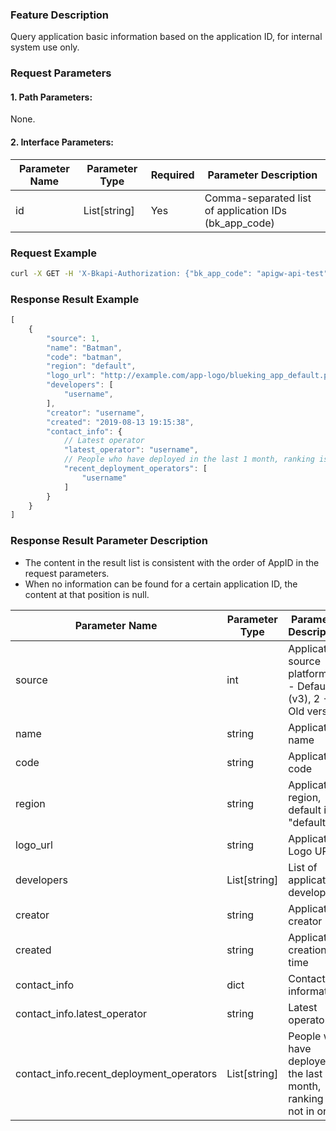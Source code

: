 ### Feature Description

Query application basic information based on the application ID, for internal system use only.

### Request Parameters

#### 1. Path Parameters:
None.

#### 2. Interface Parameters:

| Parameter Name | Parameter Type | Required | Parameter Description |
| -------------- | -------------- | -------- | --------------------- |
| id             | List[string]   | Yes      | Comma-separated list of application IDs (bk_app_code) |

### Request Example

```bash
curl -X GET -H 'X-Bkapi-Authorization: {"bk_app_code": "apigw-api-test", "bk_app_secret": "***"}' --insecure 'https://bkapi.example.com/api/bkpaas3/prod/system/uni_applications/query/by_id/?id={bk_app_code}'
```

### Response Result Example

```javascript
[
    {
        "source": 1,
        "name": "Batman",
        "code": "batman",
        "region": "default",
        "logo_url": "http://example.com/app-logo/blueking_app_default.png",
        "developers": [
            "username",
        ],
        "creator": "username",
        "created": "2019-08-13 19:15:38",
		"contact_info": {
		    // Latest operator
            "latest_operator": "username",
			// People who have deployed in the last 1 month, ranking is not in order
            "recent_deployment_operators": [
                "username"
            ]
        }
    }
]
```

### Response Result Parameter Description

- The content in the result list is consistent with the order of AppID in the request parameters.
- When no information can be found for a certain application ID, the content at that position is null.

| Parameter Name | Parameter Type | Parameter Description |
| -------------- | -------------- | --------------------- |
| source         | int            | Application source platform, 1 - Default (v3), 2 - Old version |
| name           | string         | Application name |
| code           | string         | Application code |
| region         | string         | Application region, default is "default" |
| logo_url       | string         | Application Logo URL |
| developers     | List[string]   | List of application developers |
| creator        | string         | Application creator |
| created        | string         | Application creation time |
| contact_info   | dict           | Contact information |
| contact_info.latest_operator | string | Latest operator |
| contact_info.recent_deployment_operators | List[string] | People who have deployed in the last 1 month, ranking is not in order |